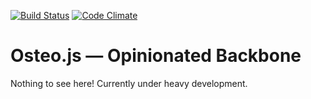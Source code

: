 [![Build Status](https://travis-ci.org/dscout/osteo.js.png?branch=v0.4.0)](https://travis-ci.org/dscout/osteo.js)
[![Code Climate](https://codeclimate.com/github/dscout/osteo.js.png)](https://codeclimate.com/github/dscout/osteo.js)

# Osteo.js — Opinionated Backbone

Nothing to see here! Currently under heavy development.
